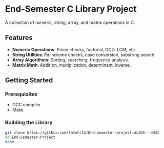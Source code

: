 # End-Semester C Library Project



A collection of numeric, string, array, and matrix operations in C.

## Features
- **Numeric Operations**: Prime checks, factorial, GCD, LCM, etc.
- **String Utilities**: Palindrome checks, case conversion, substring search.
- **Array Algorithms**: Sorting, searching, frequency analysis.
- **Matrix Math**: Addition, multiplication, determinant, inverse.

## Getting Started

### Prerequisites
- GCC compiler
- Make

### Building the Library
```bash
git clone https://github.com/fatehr15/End-semester-project-ALSDS---NSCS.git
cd End-Semester-Project
make 

